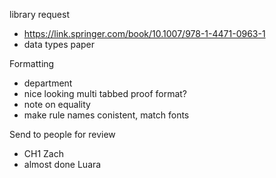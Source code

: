 library request
* https://link.springer.com/book/10.1007/978-1-4471-0963-1
* data types paper

Formatting
* department
* nice looking multi tabbed proof format?
* note on equality
* make rule names conistent, match fonts

Send to people for review
* CH1 Zach
* almost done Luara